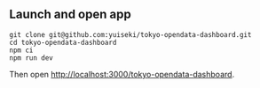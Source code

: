 ## Launch and open app

```
git clone git@github.com:yuiseki/tokyo-opendata-dashboard.git
cd tokyo-opendata-dashboard
npm ci
npm run dev
```

Then open [http://localhost:3000/tokyo-opendata-dashboard](http://localhost:3000/tokyo-opendata-dashboard).
